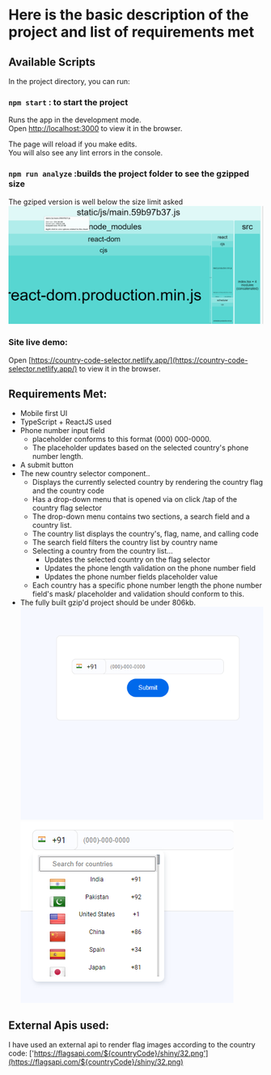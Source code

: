 # Here is the basic description of the project and list of requirements met

## Available Scripts

In the project directory, you can run:

### `npm start` : to start the project


Runs the app in the development mode.\
Open [http://localhost:3000](http://localhost:3000) to view it in the browser.

The page will reload if you make edits.\
You will also see any lint errors in the console.
### `npm run analyze` :builds the project folder to see the gzipped size

The gziped version is well below the size limit asked 
![build](image-2.png)

### Site live demo:
Open [https://country-code-selector.netlify.app/](https://country-code-selector.netlify.app/) to view it in the browser.
## Requirements Met:

* Mobile first UI
* TypeScript + ReactJS used 
* Phone number input field
    * placeholder conforms to this format (000) 000-0000.
    * The placeholder updates based on the selected country's phone number length.
* A submit button
* The new country selector component..
    * Displays the currently selected country by rendering the country flag and the country code
    * Has a drop-down menu that is opened via on click /tap of the country flag selector
    * The drop-down menu contains two sections, a search field and a country list.
    * The country list displays the country's, flag, name, and calling code
    * The search field filters the country list by country name
    * Selecting a country from the country list...
        * Updates the selected country on the flag selector
        * Updates the phone length validation on the phone number field
        * Updates the phone number fields placeholder value
    * Each country has a specific phone number length the phone number field's mask/         placeholder and validation should conform to this.
* The fully built gzip'd project should be under 806kb.
![UI](image.png)
![Dropdown Menu](image-1.png)

## External Apis used:
I have used an external api to render flag images according to the country code: ['https://flagsapi.com/${countryCode}/shiny/32.png'](https://flagsapi.com/${countryCode}/shiny/32.png)
